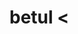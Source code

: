# betul <
<html>
<head>
  <meta http-equiv="CONTENT-TYPE" content="text/html; charset=UTF-8">
  <title>Hello, World!</title>
</head>
<body>
  <script>
  var nama = alert('Jawapan awak betul!');
  window.location = 'https://tekariddle.github.io/semua';
  </script>
</body>
<style>
@import url('https://fonts.googleapis.com/css2?family=Amiri&display=swap');
</style>
</html>
